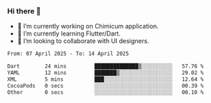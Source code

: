 ### Hi there 👋

<!--
**devcat37/devcat37** is a ✨ _special_ ✨ repository because its `README.md` (this file) appears on your GitHub profile.-->


- 🔭 I’m currently working on Chimicum application.
- 🌱 I’m currently learning Flutter/Dart.
- 👯 I’m looking to collaborate with UI designers.
<!-- - 🤔 I’m looking for help with ... -->

<!--START_SECTION:waka-->

```txt
From: 07 April 2025 - To: 14 April 2025

Dart        24 mins         ██████████████▒░░░░░░░░░░   57.76 %
YAML        12 mins         ███████▒░░░░░░░░░░░░░░░░░   29.02 %
XML         5 mins          ███░░░░░░░░░░░░░░░░░░░░░░   12.64 %
CocoaPods   0 secs          ░░░░░░░░░░░░░░░░░░░░░░░░░   00.39 %
Other       0 secs          ░░░░░░░░░░░░░░░░░░░░░░░░░   00.10 %
```

<!--END_SECTION:waka-->
